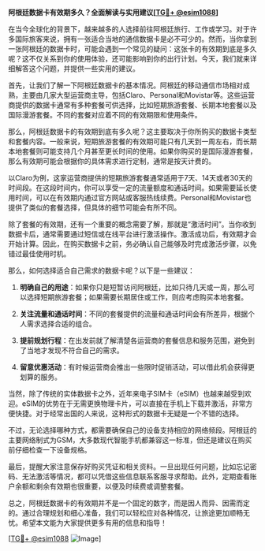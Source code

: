 **阿根廷数据卡有效期多久？全面解读与实用建议[[TG💪+ @esim1088](https://t.me/s/esim1088)]**

在当今全球化的背景下，越来越多的人选择前往阿根廷旅行、工作或学习。对于许多国际旅客来说，拥有一张适合当地的通信数据卡是必不可少的。然而，当你拿到一张阿根廷的数据卡时，可能会遇到一个常见的疑问：这张卡的有效期到底是多久呢？这不仅关系到你的使用体验，还可能影响到你的出行计划。今天，我们就来详细解答这个问题，并提供一些实用的建议。

首先，让我们了解一下阿根廷数据卡的基本情况。阿根廷的移动通信市场相对成熟，主要由几家大型运营商主导，包括Claro、Personal和Movistar等。这些运营商提供的数据卡通常有多种套餐可供选择，比如短期旅游套餐、长期本地套餐以及国际漫游套餐。不同的套餐对应着不同的有效期限和使用条件。

那么，阿根廷数据卡的有效期到底有多久呢？这主要取决于你所购买的数据卡类型和套餐内容。一般来说，短期旅游套餐的有效期可能只有几天到一周左右，而长期本地套餐则可能支持几个月甚至更长时间的使用。如果你购买的是国际漫游套餐，那么有效期可能会根据你的具体需求进行定制，通常是按天计费的。

以Claro为例，这家运营商提供的短期旅游套餐通常适用于7天、14天或者30天的时间段。在这段时间内，你可以享受一定的流量额度和通话时间。如果需要延长使用时间，可以在有效期内通过官方网站或客服热线续费。Personal和Movistar也提供了类似的套餐选择，但具体的细节可能会有所不同。

除了套餐的有效期，还有一个重要的概念需要了解，那就是“激活时间”。当你收到数据卡后，通常需要通过短信或在线平台进行激活操作。激活成功后，有效期才会开始计算。因此，在购买数据卡之前，务必确认自己能够及时完成激活步骤，以免错过最佳使用时机。

那么，如何选择适合自己需求的数据卡呢？以下是一些建议：

1. **明确自己的用途**：如果你只是短暂访问阿根廷，比如只待几天或一周，那么可以选择短期旅游套餐；如果需要长期居住或工作，则应考虑购买本地套餐。

2. **关注流量和通话时间**：不同的套餐提供的流量和通话时间会有所差异，根据个人需求选择合适的组合。

3. **提前规划行程**：在出发前就了解清楚各运营商的套餐信息和服务范围，避免到了当地才发现不符合自己的需求。

4. **留意优惠活动**：有时候运营商会推出一些限时促销活动，可以借此机会获得更划算的服务。

当然，除了传统的实体数据卡之外，近年来电子SIM卡（eSIM）也越来越受到欢迎。eSIM的优势在于无需更换物理卡片，可以直接在手机上下载并激活，非常方便快捷。对于经常出国的人来说，这种形式的数据卡无疑是一个不错的选择。

不过，无论选择哪种方式，都需要确保自己的设备支持相应的网络频段。阿根廷的主要网络制式为GSM，大多数现代智能手机都兼容这一标准，但还是建议在购买前仔细检查一下设备规格。

最后，提醒大家注意保存好购买凭证和相关资料。一旦出现任何问题，比如忘记密码、无法激活等情况，都可以凭借这些信息联系客服寻求帮助。此外，定期查看账户余额和剩余有效期也很重要，以便及时续费或调整套餐。

总之，阿根廷数据卡的有效期并不是一个固定的数字，而是因人而异、因需而定的。通过合理规划和细心准备，我们可以轻松应对各种情况，让旅途更加顺畅无忧。希望本文能为大家提供更多有用的信息和指导！

[[TG💪+ @esim1088](https://t.me/s/esim1088) ![Image](https://i.postimg.cc/4NQfJmqS/Snipaste-2025-05-13-00-14-12.png)]